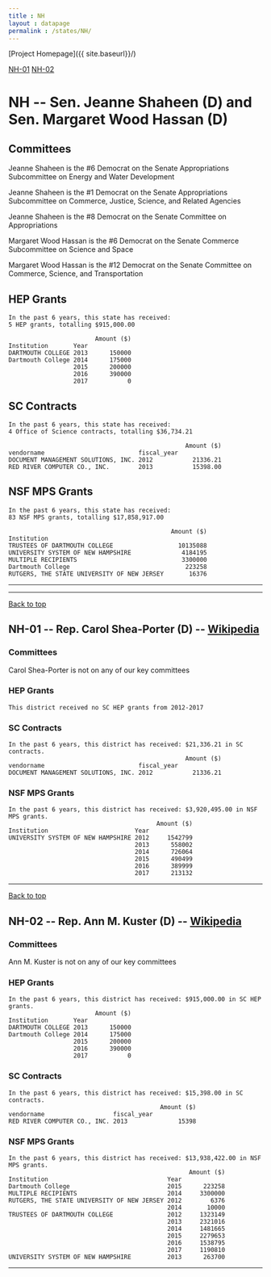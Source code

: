 ```yaml
---
title : NH
layout : datapage
permalink : /states/NH/
---
```

<a name="top"></a>
[Project Homepage]({{ site.baseurl}}/)


[NH-01](#NH-01)  [NH-02](#NH-02)  

# NH -- Sen. Jeanne Shaheen (D) and  Sen. Margaret Wood Hassan (D)
## Committees
Jeanne Shaheen is the #6 Democrat on the Senate Appropriations Subcommittee on Energy and Water Development 

Jeanne Shaheen is the #1 Democrat on the Senate Appropriations Subcommittee on Commerce, Justice, Science, and Related Agencies 

Jeanne Shaheen is the #8 Democrat on the Senate Committee on Appropriations 

Margaret Wood Hassan is the #6 Democrat on the Senate Commerce Subcommittee on Science and Space 

Margaret Wood Hassan is the #12 Democrat on the Senate Committee on Commerce, Science, and Transportation 

## HEP Grants
```
In the past 6 years, this state has received:
5 HEP grants, totalling $915,000.00
 
                        Amount ($)
Institution       Year            
DARTMOUTH COLLEGE 2013      150000
Dartmouth College 2014      175000
                  2015      200000
                  2016      390000
                  2017           0
```
## SC Contracts
```
In the past 6 years, this state has received:
4 Office of Science contracts, totalling $36,734.21
 
                                                 Amount ($)
vendorname                          fiscal_year            
DOCUMENT MANAGEMENT SOLUTIONS, INC. 2012           21336.21
RED RIVER COMPUTER CO., INC.        2013           15398.00
```
## NSF MPS Grants
```
In the past 6 years, this state has received:
83 NSF MPS grants, totalling $17,858,917.00
 
                                             Amount ($)
Institution                                            
TRUSTEES OF DARTMOUTH COLLEGE                  10135088
UNIVERSITY SYSTEM OF NEW HAMPSHIRE              4184195
MULTIPLE RECIPIENTS                             3300000
Dartmouth College                                223258
RUTGERS, THE STATE UNIVERSITY OF NEW JERSEY       16376
```
---
---
<a name="NH-01"></a>
[Back to top](#top)
## NH-01 -- Rep. Carol Shea-Porter (D) -- [Wikipedia](https://en.wikipedia.org/wiki/NH-01)
### Committees
Carol Shea-Porter is not on any of our key committees 

### HEP Grants
```
This district received no SC HEP grants from 2012-2017
```
### SC Contracts
```
In the past 6 years, this district has received: $21,336.21 in SC contracts.
                                                 Amount ($)
vendorname                          fiscal_year            
DOCUMENT MANAGEMENT SOLUTIONS, INC. 2012           21336.21
```
### NSF MPS Grants
```
In the past 6 years, this district has received: $3,920,495.00 in NSF MPS grants.
                                         Amount ($)
Institution                        Year            
UNIVERSITY SYSTEM OF NEW HAMPSHIRE 2012     1542799
                                   2013      558002
                                   2014      726064
                                   2015      490499
                                   2016      389999
                                   2017      213132
```
---
<a name="NH-02"></a>
[Back to top](#top)
## NH-02 -- Rep. Ann M. Kuster (D) -- [Wikipedia](https://en.wikipedia.org/wiki/NH-02)
### Committees
Ann M. Kuster is not on any of our key committees 

### HEP Grants
```
In the past 6 years, this district has received: $915,000.00 in SC HEP grants.
                        Amount ($)
Institution       Year            
DARTMOUTH COLLEGE 2013      150000
Dartmouth College 2014      175000
                  2015      200000
                  2016      390000
                  2017           0
```
### SC Contracts
```
In the past 6 years, this district has received: $15,398.00 in SC contracts.
                                          Amount ($)
vendorname                   fiscal_year            
RED RIVER COMPUTER CO., INC. 2013              15398
```
### NSF MPS Grants
```
In the past 6 years, this district has received: $13,938,422.00 in NSF MPS grants.
                                                  Amount ($)
Institution                                 Year            
Dartmouth College                           2015      223258
MULTIPLE RECIPIENTS                         2014     3300000
RUTGERS, THE STATE UNIVERSITY OF NEW JERSEY 2012        6376
                                            2014       10000
TRUSTEES OF DARTMOUTH COLLEGE               2012     1323149
                                            2013     2321016
                                            2014     1481665
                                            2015     2279653
                                            2016     1538795
                                            2017     1190810
UNIVERSITY SYSTEM OF NEW HAMPSHIRE          2013      263700
```
---
